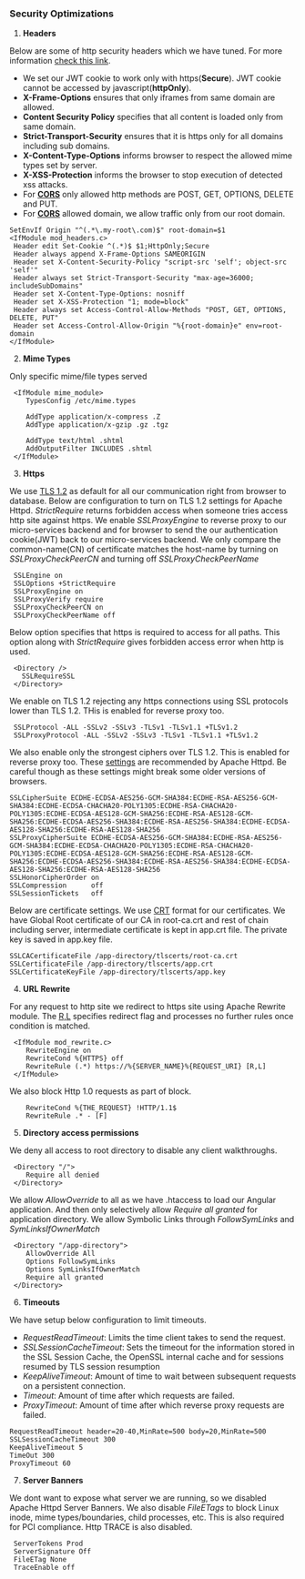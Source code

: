 ### Security Optimizations ######

1. **Headers**

Below are some of http security headers which we have tuned. For more information [check this link](https://nullsweep.com/http-security-headers-a-complete-guide/). 
  * We set our JWT cookie to work only with https(**Secure**). JWT cookie cannot be accessed by javascript(**httpOnly**). 
  * **X-Frame-Options** ensures that only iframes from same domain are allowed. 
  * **Content Security Policy** specifies that all content is loaded only from same domain. 
  * **Strict-Transport-Security** ensures that it is https only for all domains including sub domains. 
  * **X-Content-Type-Options** informs browser to respect the allowed mime types set by server.
  * **X-XSS-Protection** informs the browser to stop execution of detected xss attacks.
  * For **[CORS](https://developer.mozilla.org/en-US/docs/Web/HTTP/CORS)** only allowed http methods are POST, GET, OPTIONS, DELETE and     PUT.
  * For **[CORS](https://developer.mozilla.org/en-US/docs/Web/HTTP/CORS)** allowed domain, we allow traffic only from our root domain.
  
 ```
 SetEnvIf Origin "^(.*\.my-root\.com)$" root-domain=$1
 <IfModule mod_headers.c>
  Header edit Set-Cookie ^(.*)$ $1;HttpOnly;Secure
  Header always append X-Frame-Options SAMEORIGIN
  Header set X-Content-Security-Policy "script-src 'self'; object-src 'self'"
  Header always set Strict-Transport-Security "max-age=36000; includeSubDomains"
  Header set X-Content-Type-Options: nosniff
  Header set X-XSS-Protection "1; mode=block"
  Header always set Access-Control-Allow-Methods "POST, GET, OPTIONS, DELETE, PUT"
  Header set Access-Control-Allow-Origin "%{root-domain}e" env=root-domain
 </IfModule>
 ```
 
2. **Mime Types**

Only specific mime/file types served
```
 <IfModule mime_module>
    TypesConfig /etc/mime.types

    AddType application/x-compress .Z
    AddType application/x-gzip .gz .tgz

    AddType text/html .shtml
    AddOutputFilter INCLUDES .shtml
 </IfModule>

```

3. **Https**

We use [TLS 1.2](https://en.wikipedia.org/wiki/Transport_Layer_Security#TLS_1.2) as default for all our communication right from browser to database. Below are configuration to turn on TLS 1.2 settings for Apache Httpd.
*StrictRequire* returns forbidden access when someone tries access http site against https.
We enable *SSLProxyEngine* to reverse proxy to our micro-services backend and for browser to send the our authentication cookie(JWT) back to our micro-services backend. We only compare the common-name(CN) of certificate matches the host-name by turning on *SSLProxyCheckPeerCN* and turning off *SSLProxyCheckPeerName*
```
 SSLEngine on
 SSLOptions +StrictRequire
 SSLProxyEngine on
 SSLProxyVerify require
 SSLProxyCheckPeerCN on
 SSLProxyCheckPeerName off
```
Below option specifies that https is required to access for all paths. This option along with *StrictRequire* gives forbidden access error when http is used.
```
 <Directory />
   SSLRequireSSL
 </Directory>
```
We enable on TLS 1.2 rejecting any https connections using SSL protocols lower than TLS 1.2. THis is enabled for reverse proxy too.
```
 SSLProtocol -ALL -SSLv2 -SSLv3 -TLSv1 -TLSv1.1 +TLSv1.2
 SSLProxyProtocol -ALL -SSLv2 -SSLv3 -TLSv1 -TLSv1.1 +TLSv1.2
 ```
We also enable only the strongest ciphers over TLS 1.2. This is enabled for reverse proxy too. These [settings](https://httpd.apache.org/docs/trunk/ssl/ssl_howto.html) are recommended by Apache Httpd. Be careful though as these settings might break some older versions of browsers.
 ```
SSLCipherSuite ECDHE-ECDSA-AES256-GCM-SHA384:ECDHE-RSA-AES256-GCM-SHA384:ECDHE-ECDSA-CHACHA20-POLY1305:ECDHE-RSA-CHACHA20- POLY1305:ECDHE-ECDSA-AES128-GCM-SHA256:ECDHE-RSA-AES128-GCM-SHA256:ECDHE-ECDSA-AES256-SHA384:ECDHE-RSA-AES256-SHA384:ECDHE-ECDSA-AES128-SHA256:ECDHE-RSA-AES128-SHA256
SSLProxyCipherSuite ECDHE-ECDSA-AES256-GCM-SHA384:ECDHE-RSA-AES256-GCM-SHA384:ECDHE-ECDSA-CHACHA20-POLY1305:ECDHE-RSA-CHACHA20- POLY1305:ECDHE-ECDSA-AES128-GCM-SHA256:ECDHE-RSA-AES128-GCM-SHA256:ECDHE-ECDSA-AES256-SHA384:ECDHE-RSA-AES256-SHA384:ECDHE-ECDSA-AES128-SHA256:ECDHE-RSA-AES128-SHA256
SSLHonorCipherOrder on
SSLCompression      off
SSLSessionTickets   off
 ```
Below are certificate settings. We use [CRT](https://en.wikipedia.org/wiki/X.509#Certificate_filename_extensions) format for our certificates. We have Global Root certificate of our CA in root-ca.crt and rest of chain including server, intermediate certificate  is kept in app.crt file. The private key is saved in app.key file.
 ```
 SSLCACertificateFile /app-directory/tlscerts/root-ca.crt
 SSLCertificateFile /app-directory/tlscerts/app.crt
 SSLCertificateKeyFile /app-directory/tlscerts/app.key
```

4. **URL Rewrite**

For any request to http site we redirect to https site using Apache Rewrite module. The [R,L](https://httpd.apache.org/docs/2.4/rewrite/flags.html) specifies redirect flag and processes no further rules once condition is matched.
```
 <IfModule mod_rewrite.c>
    RewriteEngine on
    RewriteCond %{HTTPS} off
    RewriteRule (.*) https://%{SERVER_NAME}%{REQUEST_URI} [R,L]
 </IfModule>
```

We also block Http 1.0 requests as part of *<IfModule mod_rewrite.c>* block.

```
    RewriteCond %{THE_REQUEST} !HTTP/1.1$
    RewriteRule .* - [F]
```


5. **Directory access permissions**

We deny all access to root directory to disable any client walkthroughs.
```
 <Directory "/">
    Require all denied
 </Directory>
```

We allow *AllowOverride* to all as we have .htaccess to load our Angular application. And then only selectively allow *Require all granted* for application directory. We allow Symbolic Links through *FollowSymLinks* and *SymLinksIfOwnerMatch*

```
 <Directory "/app-directory">
    AllowOverride All
    Options FollowSymLinks
    Options SymLinksIfOwnerMatch
    Require all granted
 </Directory>

```

6. **Timeouts**

We have setup below configuration to limit timeouts.
 * *RequestReadTimeout*: Limits the time client takes to send the request.
 * *SSLSessionCacheTimeout*: Sets the timeout for the information stored in the SSL Session Cache, the OpenSSL internal cache and for sessions resumed by TLS session resumption 
 * *KeepAliveTimeout*: Amount of time to wait between subsequent requests on a persistent connection.
 * *Timeout*: Amount of time after which requests are failed.
 * *ProxyTimeout*: Amount of time after which reverse proxy requests are failed.
```
RequestReadTimeout header=20-40,MinRate=500 body=20,MinRate=500
SSLSessionCacheTimeout 300
KeepAliveTimeout 5
TimeOut 300
ProxyTimeout 60
```

7. **Server Banners**

We dont want to expose what server we are running, so we disabled Apache Httpd Server Banners. We also disable *FileETags* to block Linux inode, mime types/boundaries, child processes, etc. This is also required for PCI compliance. Http TRACE is also disabled.

```
 ServerTokens Prod
 ServerSignature Off
 FileETag None
 TraceEnable off
```
